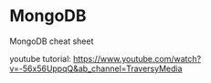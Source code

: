 # MongoDB
MongoDB cheat sheet

youtube tutorial: https://www.youtube.com/watch?v=-56x56UppqQ&ab_channel=TraversyMedia
